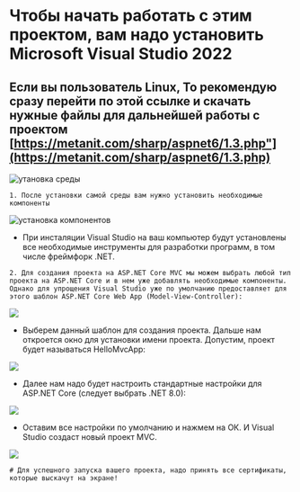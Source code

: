 # Чтобы начать работать с этим проектом, вам надо установить Microsoft Visual Studio 2022
## Если вы пользователь Linux, То рекомендую сразу перейти по этой ссылке и скачать нужные файлы для дальнейшей работы с проектом [https://metanit.com/sharp/aspnet6/1.3.php"](https://metanit.com/sharp/aspnet6/1.3.php)

![утановка среды](https://metanit.com/sharp/aspnet6/pics/1.7.png)

```
1. После установки самой среды вам нужно установить необходимые компоненты
```
![установка компонентов](https://metanit.com/sharp/aspnet6/pics/1.8.png)

   - При инсталяции Visual Studio на ваш компьютер будут установлены все необходимые инструменты для разработки программ, в том числе фреймфорк .NET.

```
2. Для создания проекта на ASP.NET Core MVC мы можем выбрать любой тип проекта на ASP.NET Core и в нем уже добавлять необходимые компоненты. Однако для упрощения Visual Studio уже по умолчанию предоставляет для этого шаблон ASP.NET Core Web App (Model-View-Controller):
```

![]([https://metanit.com/sharp/aspnet6/pics/1.9.png](https://metanit.com/sharp/aspnetmvc/pics/1.1.png)https://metanit.com/sharp/aspnetmvc/pics/1.1.png)

   - Выберем данный шаблон для создания проекта. Дальше нам откроется окно для установки имени проекта. Допустим, проект будет называться HelloMvcApp:

![](https://metanit.com/sharp/aspnetmvc/pics/1.2.png)

  - Далее нам надо будет настроить стандартные настройки для ASP.NET Core (следует выбрать .NET 8.0):

![](https://metanit.com/sharp/aspnetmvc/pics/1.3.png)

  - Оставим все настройки по умолчанию и нажмем на ОК. И Visual Studio создаст новый проект MVC.
    
![](https://metanit.com/sharp/aspnetmvc/pics/1.4.png)

```
# Для успешного запуска вашего проекта, надо принять все сертификаты, которые выскачут на экране!
```

